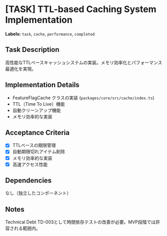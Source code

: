 # [TASK] TTL-based Caching System Implementation

**Labels:** `task`, `cache`, `performance`, `completed`

## Task Description
高性能なTTLベースキャッシュシステムの実装。メモリ効率化とパフォーマンス最適化を実現。

## Implementation Details
- FeatureFlagCache クラスの実装 (`packages/core/src/cache/index.ts`)
- TTL（Time To Live）機能
- 自動クリーンアップ機能
- メモリ効率的な実装

## Acceptance Criteria
- [x] TTLベースの期限管理
- [x] 自動期限切れアイテム削除
- [x] メモリ効率的な実装
- [x] 高速アクセス性能

## Dependencies
なし（独立したコンポーネント）

## Notes
Technical Debt TD-003として時間依存テストの改善が必要。MVP段階では許容される範囲内。
